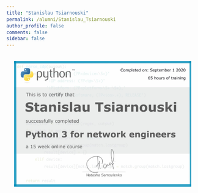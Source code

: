 ```yaml
---
title: "Stanislau Tsiarnouski"
permalink: /alumni/Stanislau_Tsiarnouski
author_profile: false
comments: false
sidebar: false
---
```


<div style="padding: 20px;">
  <img src="https://raw.githubusercontent.com/pyneng/pyneng.github.io/master/alumni/Stanislau_Tsiarnouski.png" alt="Python for network engineers">
</div>

